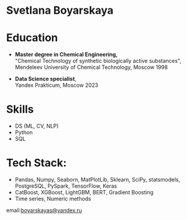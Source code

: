 # Svetlana Boyarskaya

# Education
- **Master degree in Chemical Engineering,**   
"Chemical Technology of synthetic biologically active substances",  
Mendeleev University of Chemical Technology, Moscow 1998 

- **Data Science specialist**,  
Yandex Prakticum, Moscow 2023

# Skills
- DS (ML, CV, NLP)
- Python
- SQL

# Tech Stack: 
- Pandas, Numpy, Seaborn, MatPlotLib, Sklearn, SciPy, statsmodels, PostgreSQL, PySpark, TensorFlow, Keras  
- CatBoost, XGBoost, LightGBM, BERT, Gradient Boosting
- Time series, Numeric methods

email:boyarskayas@yandex.ru
